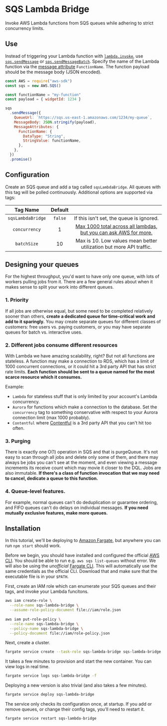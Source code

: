 # SQS Lambda Bridge

Invoke AWS Lambda functions from SQS queues while adhering to strict concurrency limits. 

## Use

Instead of triggering your Lambda function with [`lambda.invoke`](https://docs.aws.amazon.com/AWSJavaScriptSDK/latest/AWS/Lambda.html#invoke-property), use [`sqs.sendMessage`](https://docs.aws.amazon.com/AWSJavaScriptSDK/latest/AWS/SQS.html#sendMessage-property) or [`sqs.sendMessageBatch`](https://docs.aws.amazon.com/AWSJavaScriptSDK/latest/AWS/SQS.html#sendMessageBatch-property). Specify the name of the Lambda function via the [message attribute](https://docs.aws.amazon.com/AWSSimpleQueueService/latest/SQSDeveloperGuide/sqs-message-attributes.html) `FunctionName`. The function payload should be the message body (JSON encoded).

```js
const AWS = require("aws-sdk")
const sqs = new AWS.SQS()

const functionName = "my-function"
const payload = { widgetId: 1234 }

sqs
  .sendMessage({
    QueueUrl: `https://sqs.us-east-1.amazonaws.com/1234/my-queue`,
    MessageBody: JSON.stringify(payload),
    MessageAttributes: {
      FunctionName: {
        DataType: "String",
        StringValue: functionName,
      },
    },
  })
  .promise()

```

## Configuration

Create an SQS queue and add a tag called `sqsLambdaBridge`. All queues with this tag will be polled continuously. Additional options are supported via tags:

|     Tag Name      | Default |                                                                                                                              |
| :---------------: | :-----: | :--------------------------------------------------------------------------------------------------------------------------: |
| `sqsLambdaBridge` | `false` |                                           If this isn't set, the queue is ignored.                                           |
|   `concurrency`   |    1    | [Max 1000 total across all lambdas, but you can ask AWS for more.](https://docs.aws.amazon.com/lambda/latest/dg/limits.html) |
|    `batchSize`    |   10    |                             Max is 10. Low values mean better utilization but more API traffic.                              |

## Designing your queues

For the highest throughput, you'd want to have only one queue, with lots of workers pulling jobs from it. There are a few general rules about when it makes sense to split your work into different queues.

### 1. Priority

If all jobs are otherwise equal, but some need to be completed relatively sooner than others, **create a dedicated queue for time-critical work and add to it sparingly.** You may create separate queues for different classes of customers: free users vs. paying customers, or you may have separate queues for batch vs. interactive uses.

### 2. Different jobs consume different resources

With Lambda we have amazing scalability, right? But not all functions are stateless. A function may make a connection to RDS, which has a limit of 1000 concurrent connections, or it could hit a 3rd party API that has strict rate limits. **Each function should be sent to a queue named for the most scarce resource which it consumes.**

Example:
- `Lambda` for stateless stuff that is only limited by your account's Lambda concurrency.
- `Aurora` for functions which make a connection to the database. Set the `concurrency` tag to something conservative with respect to your Aurora connection limit (max 1000 probably).
- `Contentful` where [Contentful](https://www.contentful.com/) is a 3rd party API that you can't hit too often.

### 3. Purging

There is exactly one O(1) operation in SQS and that is purgeQueue. It's not easy to scan through all jobs and delete only some of them, and there may always be jobs you can't see at the moment, and even viewing a message increments its receive count which may movie it closer to the DQL. Jobs are also immutable. **If there's a class of function invocation that we may need to cancel, dedicate a queue to this function.**

### 4. Queue-level features.

For example, normal queues can't do deduplication or guarantee ordering, and FIFO queues can't do delays on individual messages. **If you need mutually exclusive features, make more queues.**

## Installation

In this tutorial, we'll be deploying to [Amazon Fargate](https://aws.amazon.com/fargate/), but anywhere you can run `npm start` should work.

Before we begin, you should have installed and configured the official [AWS CLI](https://aws.amazon.com/cli/). You should be able to run e.g. `aws sqs list-queues` without error. We will also be using the _unofficial_ [Fargate CLI](https://github.com/jpignata/fargate). This will automatically use the same credentials as the official CLI. Download that and make sure that the executable file is in your `$PATH`. 

First, create an IAM role which can enumerate your SQS queues and their tags, and invoke your Lambda funcitons.

```sh
aws iam create-role \
  --role-name sqs-lambda-bridge \
  --assume-role-policy-document file://iam/role.json
  
aws iam put-role-policy \
  --role-name sqs-lambda-bridge \
  --policy-name sqs-lambda-bridge \
  --policy-document file://iam/role-policy.json
```

Next, create a cluster.

```sh
fargate service create --task-role sqs-lambda-bridge sqs-lambda-bridge
```

It takes a few minutes to provision and start the new container. You can view logs in real time.

```sh
fargate service logs sqs-lambda-bridge -f
```

Deploying a new version is also trivial (and also takes a few minutes).

```sh
fargate service deploy sqs-lambda-bridge
```

The service only checks its configuration once, at startup. If you add or remove queues, or change their config tags, you'll need to restart it.

```sh
fargate service restart sqs-lambda-bridge
```
